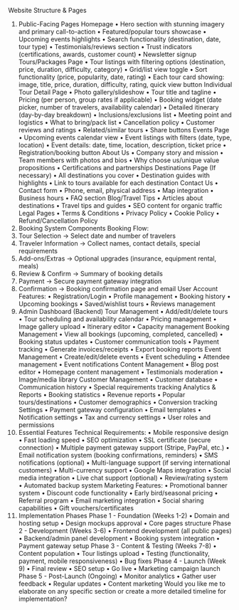 Website Structure & Pages
1. Public-Facing Pages
Homepage
•	Hero section with stunning imagery and primary call-to-action
•	Featured/popular tours showcase
•	Upcoming events highlights
•	Search functionality (destination, date, tour type)
•	Testimonials/reviews section
•	Trust indicators (certifications, awards, customer count)
•	Newsletter signup
Tours/Packages Page
•	Tour listings with filtering options (destination, price, duration, difficulty, category)
•	Grid/list view toggle
•	Sort functionality (price, popularity, date, rating)
•	Each tour card showing: image, title, price, duration, difficulty, rating, quick view button
Individual Tour Detail Page
•	Photo gallery/slideshow
•	Tour title and tagline
•	Pricing (per person, group rates if applicable)
•	Booking widget (date picker, number of travelers, availability calendar)
•	Detailed itinerary (day-by-day breakdown)
•	Inclusions/exclusions list
•	Meeting point and logistics
•	What to bring/pack list
•	Cancellation policy
•	Customer reviews and ratings
•	Related/similar tours
•	Share buttons
Events Page
•	Upcoming events calendar view
•	Event listings with filters (date, type, location)
•	Event details: date, time, location, description, ticket price
•	Registration/booking button
About Us
•	Company story and mission
•	Team members with photos and bios
•	Why choose us/unique value propositions
•	Certifications and partnerships
Destinations Page (If necessary)
•	All destinations you cover
•	Destination guides with highlights
•	Link to tours available for each destination
Contact Us
•	Contact form
•	Phone, email, physical address
•	Map integration
•	Business hours
•	FAQ section
Blog/Travel Tips
•	Articles about destinations
•	Travel tips and guides
•	SEO content for organic traffic
Legal Pages
•	Terms & Conditions
•	Privacy Policy
•	Cookie Policy
•	Refund/Cancellation Policy
2. Booking System Components
Booking Flow:
1.	Tour Selection → Select date and number of travelers
2.	Traveler Information → Collect names, contact details, special requirements
3.	Add-ons/Extras → Optional upgrades (insurance, equipment rental, meals)
4.	Review & Confirm → Summary of booking details
5.	Payment → Secure payment gateway integration
6.	Confirmation → Booking confirmation page and email
User Account Features:
•	Registration/Login
•	Profile management
•	Booking history
•	Upcoming bookings
•	Saved/wishlist tours
•	Reviews management
3. Admin Dashboard (Backend)
Tour Management
•	Add/edit/delete tours
•	Tour scheduling and availability calendar
•	Pricing management
•	Image gallery upload
•	Itinerary editor
•	Capacity management
Booking Management
•	View all bookings (upcoming, completed, cancelled)
•	Booking status updates
•	Customer communication tools
•	Payment tracking
•	Generate invoices/receipts
•	Export booking reports
Event Management
•	Create/edit/delete events
•	Event scheduling
•	Attendee management
•	Event notifications
Content Management
•	Blog post editor
•	Homepage content management
•	Testimonials moderation
•	Image/media library
Customer Management
•	Customer database
•	Communication history
•	Special requirements tracking
Analytics & Reports
•	Booking statistics
•	Revenue reports
•	Popular tours/destinations
•	Customer demographics
•	Conversion tracking
Settings
•	Payment gateway configuration
•	Email templates
•	Notification settings
•	Tax and currency settings
•	User roles and permissions
4. Essential Features
Technical Requirements:
•	Mobile responsive design
•	Fast loading speed
•	SEO optimization
•	SSL certificate (secure connection)
•	Multiple payment gateway support (Stripe, PayPal, etc.)
•	Email notification system (booking confirmations, reminders)
•	SMS notifications (optional)
•	Multi-language support (if serving international customers)
•	Multi-currency support
•	Google Maps integration
•	Social media integration
•	Live chat support (optional)
•	Review/rating system
•	Automated backup system
Marketing Features:
•	Promotional banner system
•	Discount code functionality
•	Early bird/seasonal pricing
•	Referral program
•	Email marketing integration
•	Social sharing capabilities
•	Gift vouchers/certificates
5. Implementation Phases
Phase 1 - Foundation (Weeks 1-2)
•	Domain and hosting setup
•	Design mockups approval
•	Core pages structure
Phase 2 - Development (Weeks 3-6)
•	Frontend development (all public pages)
•	Backend/admin panel development
•	Booking system integration
•	Payment gateway setup
Phase 3 - Content & Testing (Weeks 7-8)
•	Content population
•	Tour listings upload
•	Testing (functionality, payment, mobile responsiveness)
•	Bug fixes
Phase 4 - Launch (Week 9)
•	Final review
•	SEO setup
•	Go live
•	Marketing campaign launch
Phase 5 - Post-Launch (Ongoing)
•	Monitor analytics
•	Gather user feedback
•	Regular updates
•	Content marketing
Would you like me to elaborate on any specific section or create a more detailed timeline for implementation?

